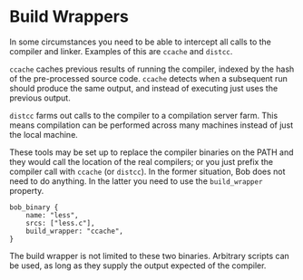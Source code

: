 Build Wrappers
==============

In some circumstances you need to be able to intercept all calls to
the compiler and linker. Examples of this are `ccache` and
`distcc`.

`ccache` caches previous results of running the compiler, indexed by
the hash of the pre-processed source code. `ccache` detects when a
subsequent run should produce the same output, and instead of
executing just uses the previous output.

`distcc` farms out calls to the compiler to a compilation server
farm. This means compilation can be performed across many machines
instead of just the local machine.

These tools may be set up to replace the compiler binaries on the PATH
and they would call the location of the real compilers; or you just
prefix the compiler call with `ccache` (or `distcc`). In the former
situation, Bob does not need to do anything. In the latter you need to
use the `build_wrapper` property.

```
bob_binary {
    name: "less",
    srcs: ["less.c"],
    build_wrapper: "ccache",
}
```

The build wrapper is not limited to these two binaries. Arbitrary
scripts can be used, as long as they supply the output expected of the
compiler.
